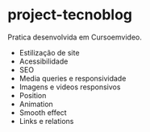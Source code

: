 # project-tecnoblog
 Pratica desenvolvida em Cursoemvideo.

* Estilização de site
* Acessibilidade
* SEO
* Media queries e responsividade
* Imagens e videos responsivos
* Position
* Animation
* Smooth effect
* Links e relations
